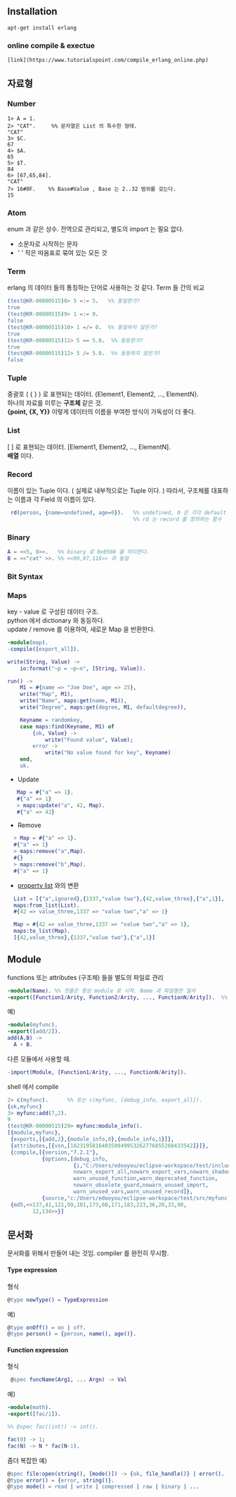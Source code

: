 ## Installation
```
apt-get install erlang
```
### online compile & exectue
    [link](https://www.tutorialspoint.com/compile_erlang_online.php)

## 자료형
### Number
```erlnag
1> A = 1.
2> "CAT".     %% 문자열은 List 의 특수한 형태.
"CAT"
3> $C.
67
4> $A.
65
5> $T.
84
6> [67,65,84].
"CAT"
7> 16#0F.    %% Base#Value , Base 는 2..32 범위를 갖는다.
15
```
### Atom
  enum 과 같은 상수.  전역으로 관리되고, 별도의 import 는 필요 없다.
  - 소문자로 시작하는 문자 
  - ' ' 작은 따옴표로 묶여 있는 모든 것
### Term
  erlang 의 데이터 들의 통칭하는 단어로 사용하는 것 같다.
  Term 들 간의 비교
```erlang
(test@KR-00000515)8> 5 =:= 5.	%% 동일한가?
true
(test@KR-00000515)9> 1 =:= 0.   
false
(test@KR-00000515)10> 1 =/= 0.  %% 동일하지 않은가?
true
(test@KR-00000515)11> 5 == 5.0.  %% 동등한가?
true
(test@KR-00000515)12> 5 /= 5.0.  %% 동등하지 않은가?
false
```
### Tuple
   중괄호 ( { } ) 로 표현되는 데이터.   {Element1, Element2, ..., ElementN}.   
   하나의 자료를 이루는 **구조체** 같은 것.  
   **{point, {X, Y}}** 이렇게 데이터의 이름을 부여한 방식이 가독성이 더 좋다.
   
### List
   \[ \] 로 표현되는 데이터. \[Element1, Element2, ..., ElementN\].  
   **배열** 이다.

### Record
   이름이 있는 Tuple 이다. ( 실제로 내부적으로는 Tuple 이다. )
   따라서, 구조체를 대표하는 이름과 각 Field 의 이름이 있다.
   ```erlang
    rd(person, {name=undefined, age=0}).   %% undefined, 0 은 각각 default 값
                                           %% rd 는 record 를 정의하는 함수
   ```
   
### Binary
```erlang
A = <<5, 8>>.   %% binary 로 0x0508 을 의미한다.
B = <<"cat" >>. %% <<99,97,116>> 과 동일
```


### Bit Syntax

### Maps

  key - value 로 구성된 데이터 구조.  
  python 에서 dictionary 와 동등하다.  
  update / remove 를 이용하여, 새로운 Map 을 반환한다.
  
```erlang
-module(map).
-compile([export_all]).

write(String, Value) ->
    io:format("~p = ~p~n", [String, Value]).

run() ->
    M1 = #{name => "Joe Doe", age => 25},
    write("Map", M1),
    write("Name", maps:get(name, M1)),
    write("Degree", maps:get(degree, M1, defaultdegree)),

    Keyname = randomkey,
    case maps:find(Keyname, M1) of
        {ok, Value} ->
            write("Found value", Value);
        error ->
            write("No value found for key", Keyname)
    end,
    ok.
```

  * Update
```erlang  
   Map = #{"a" => 1}.
   #{"a" => 1}
   > maps:update("a", 42, Map).
   #{"a" => 42}
```

  * Remove
```erlang
  > Map = #{"a" => 1}.
  #{"a" => 1}
  > maps:remove("a",Map).
  #{}
  > maps:remove("b",Map).
  #{"a" => 1}
```

  * [property list](http://erlang.org/doc/man/proplists.html) 와의 변환
  ```erlang
    List = [{"a",ignored},{1337,"value two"},{42,value_three},{"a",1}],
    maps:from_list(List).
    #{42 => value_three,1337 => "value two","a" => 1}
  ```
  ```erlang
    Map = #{42 => value_three,1337 => "value two","a" => 1},
    maps:to_list(Map).
    [{42,value_three},{1337,"value two"},{"a",1}]
  ```

## Module
  functions 또는 attributes (구조체) 들을 별도의 파일로 관리

```erlang
-module(Name). %% 첫줄은 항상 module 로 시작. Name 과 파일명은 일치
-export([Function1/Arity, Function2/Arity, ..., FunctionN/Arity]).  %% 외부에 제공하는 기능
```
예)
```erlang
-module(myfunc).
-export([add/2]).
add(A,B) ->
  A + B.
```
  다른 모듈에서 사용할 때.
```erlang
-import(Module, [Function1/Arity, ..., FunctionN/Arity]).
```
  shell 에서 compile
```erlang
2> c(myfunc).      %% 또는 c(myfunc, [debug_info, export_all]).
{ok,myfunc}
3> myfunc:add(7,2).
9
(test@KR-00000515)29> myfunc:module_info().
[{module,myfunc},
 {exports,[{add,2},{module_info,0},{module_info,1}]},
 {attributes,[{vsn,[182319581640350949953262776855260433542]}]},
 {compile,[{version,"7.2.1"},
           {options,[debug_info,
                     {i,"C:/Users/edooyou/eclipse-workspace/test/include"},
                     nowarn_export_all,nowarn_export_vars,nowarn_shadow_vars,
                     warn_unused_function,warn_deprecated_function,
                     nowarn_obsolete_guard,nowarn_unused_import,
                     warn_unused_vars,warn_unused_record]},
           {source,"c:/Users/edooyou/eclipse-workspace/test/src/myfunc.erl"}]},
 {md5,<<137,41,121,99,101,173,60,171,183,223,36,20,33,98,
        12,134>>}]
```

## 문서화
  문서화를 위해서 만들어 내는 것임.
  compiler 를 완전히 무시함.
  
#### Type expression
형식
```erlang
@type newType() = TypeExpression
```
예)
```erlang
@type onOff() = on | off.
@type person() = {person, name(), age()}.
```

#### Function expression
형식
```erlang
 @spec funcName(Arg1, ... Argn) -> Val
```
예)
```erlang
-module(math).
-export([fac/1]).

%% @spec fac((int)) -> int().

fac(0) -> 1;
fac(N) -> N * fac(N-1).
```
좀더 복잡한 예)
```erlang
@spec file:open(string(), [mode()]) -> {ok, file_handle()} | error().
@type error() = {error, string()}.
@type mode() = read | write | compressed | raw | binary | ...
```
